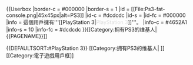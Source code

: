 {{Userbox
  |border-c = #000000
  |border-s = 1
  |id = [[File:Ps3-fat-console.png|45x45px|alt=PS3]]
  |id-c = #dcdcdc
  |id-s =
  |id-fc = #000000
  |info = 這個用戶擁有'''[[PlayStation 3|<span style="color: #dcdcdc;">PlayStation&nbsp;3</span>]]'''。
  |info-c = #4652A1
  |info-s = 10
  |info-fc = #dcdcdc
}}<includeonly>[[Category:拥有PS3的维基人|{{PAGENAME}}]]</includeonly><noinclude>

{{DEFAULTSORT:#PlayStation 3}}
[[Category:拥有PS3的维基人| ]]
[[Category:電子遊戲用戶框]]
</noinclude>